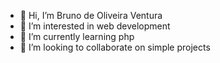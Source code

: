 - 👋 Hi, I’m Bruno de Oliveira Ventura
- 👀 I’m interested in web development
- 🌱 I’m currently learning php
- 💞️ I’m looking to collaborate on simple projects
